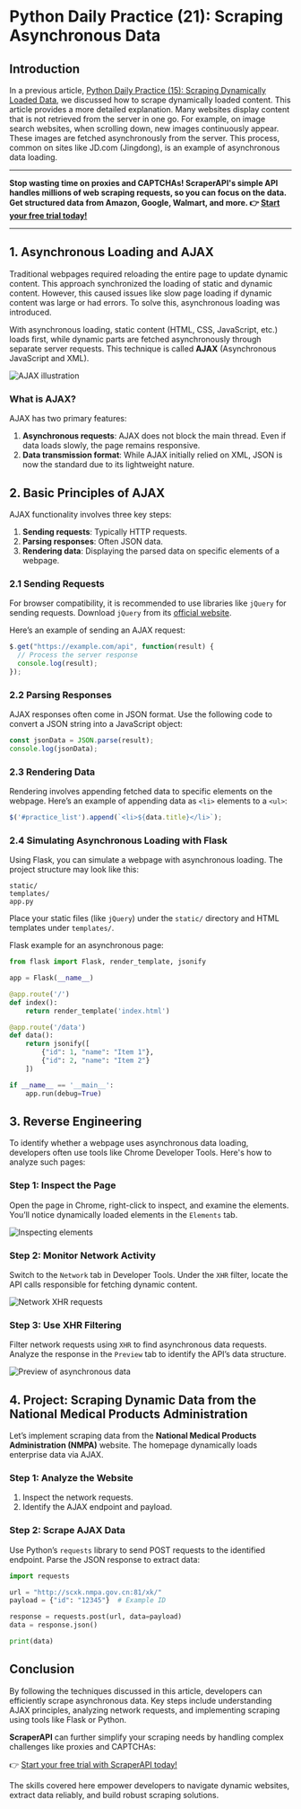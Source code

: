 
# Python Daily Practice (21): Scraping Asynchronous Data

## Introduction

In a previous article, [Python Daily Practice (15): Scraping Dynamically Loaded Data](https://bit.ly/Scraperapi), we discussed how to scrape dynamically loaded content. This article provides a more detailed explanation. Many websites display content that is not retrieved from the server in one go. For example, on image search websites, when scrolling down, new images continuously appear. These images are fetched asynchronously from the server. This process, common on sites like JD.com (Jingdong), is an example of asynchronous data loading.

---

**Stop wasting time on proxies and CAPTCHAs! ScraperAPI's simple API handles millions of web scraping requests, so you can focus on the data. Get structured data from Amazon, Google, Walmart, and more. 👉 [Start your free trial today!](https://bit.ly/Scraperapi)**

---

## 1. Asynchronous Loading and AJAX

Traditional webpages required reloading the entire page to update dynamic content. This approach synchronized the loading of static and dynamic content. However, this caused issues like slow page loading if dynamic content was large or had errors. To solve this, asynchronous loading was introduced.

With asynchronous loading, static content (HTML, CSS, JavaScript, etc.) loads first, while dynamic parts are fetched asynchronously through separate server requests. This technique is called **AJAX** (Asynchronous JavaScript and XML).

![AJAX illustration](https://ask.qcloudimg.com/http-save/yehe-1011815/4cqp9b6e18.png)

### What is AJAX?

AJAX has two primary features:
1. **Asynchronous requests**: AJAX does not block the main thread. Even if data loads slowly, the page remains responsive.
2. **Data transmission format**: While AJAX initially relied on XML, JSON is now the standard due to its lightweight nature.

## 2. Basic Principles of AJAX

AJAX functionality involves three key steps:
1. **Sending requests**: Typically HTTP requests.
2. **Parsing responses**: Often JSON data.
3. **Rendering data**: Displaying the parsed data on specific elements of a webpage.

### 2.1 Sending Requests

For browser compatibility, it is recommended to use libraries like `jQuery` for sending requests. Download `jQuery` from its [official website](https://jquery.com/download/).

Here’s an example of sending an AJAX request:

```javascript
$.get("https://example.com/api", function(result) {
  // Process the server response
  console.log(result);
});
```

### 2.2 Parsing Responses

AJAX responses often come in JSON format. Use the following code to convert a JSON string into a JavaScript object:

```javascript
const jsonData = JSON.parse(result);
console.log(jsonData);
```

### 2.3 Rendering Data

Rendering involves appending fetched data to specific elements on the webpage. Here’s an example of appending data as `<li>` elements to a `<ul>`:

```javascript
$('#practice_list').append(`<li>${data.title}</li>`);
```

### 2.4 Simulating Asynchronous Loading with Flask

Using Flask, you can simulate a webpage with asynchronous loading. The project structure may look like this:

```
static/
templates/
app.py
```

Place your static files (like `jQuery`) under the `static/` directory and HTML templates under `templates/`.

Flask example for an asynchronous page:

```python
from flask import Flask, render_template, jsonify

app = Flask(__name__)

@app.route('/')
def index():
    return render_template('index.html')

@app.route('/data')
def data():
    return jsonify([
        {"id": 1, "name": "Item 1"},
        {"id": 2, "name": "Item 2"}
    ])

if __name__ == '__main__':
    app.run(debug=True)
```

## 3. Reverse Engineering

To identify whether a webpage uses asynchronous data loading, developers often use tools like Chrome Developer Tools. Here's how to analyze such pages:

### Step 1: Inspect the Page
Open the page in Chrome, right-click to inspect, and examine the elements. You’ll notice dynamically loaded elements in the `Elements` tab.

![Inspecting elements](https://ask.qcloudimg.com/http-save/yehe-1011815/yqj86xcvrb.png)

### Step 2: Monitor Network Activity
Switch to the `Network` tab in Developer Tools. Under the `XHR` filter, locate the API calls responsible for fetching dynamic content.

![Network XHR requests](https://ask.qcloudimg.com/http-save/yehe-1011815/trcue1ktjk.png)

### Step 3: Use XHR Filtering
Filter network requests using `XHR` to find asynchronous data requests. Analyze the response in the `Preview` tab to identify the API’s data structure.

![Preview of asynchronous data](https://ask.qcloudimg.com/http-save/yehe-1011815/8tbv7w001r.png)

## 4. Project: Scraping Dynamic Data from the National Medical Products Administration

Let’s implement scraping data from the **National Medical Products Administration (NMPA)** website. The homepage dynamically loads enterprise data via AJAX.

### Step 1: Analyze the Website

1. Inspect the network requests.
2. Identify the AJAX endpoint and payload.

### Step 2: Scrape AJAX Data

Use Python’s `requests` library to send POST requests to the identified endpoint. Parse the JSON response to extract data:

```python
import requests

url = "http://scxk.nmpa.gov.cn:81/xk/"
payload = {"id": "12345"}  # Example ID

response = requests.post(url, data=payload)
data = response.json()

print(data)
```

## Conclusion

By following the techniques discussed in this article, developers can efficiently scrape asynchronous data. Key steps include understanding AJAX principles, analyzing network requests, and implementing scraping using tools like Flask or Python.

**ScraperAPI** can further simplify your scraping needs by handling complex challenges like proxies and CAPTCHAs:

👉 [Start your free trial with ScraperAPI today!](https://bit.ly/Scraperapi)

The skills covered here empower developers to navigate dynamic websites, extract data reliably, and build robust scraping solutions.
